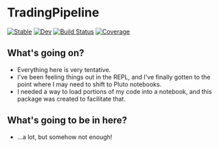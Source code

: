 # TradingPipeline

[![Stable](https://img.shields.io/badge/docs-stable-blue.svg)](https://g-gundam.github.io/TradingPipeline.jl/stable/)
[![Dev](https://img.shields.io/badge/docs-dev-blue.svg)](https://g-gundam.github.io/TradingPipeline.jl/dev/)
[![Build Status](https://github.com/g-gundam/TradingPipeline.jl/actions/workflows/CI.yml/badge.svg?branch=main)](https://github.com/g-gundam/TradingPipeline.jl/actions/workflows/CI.yml?query=branch%3Amain)
[![Coverage](https://codecov.io/gh/g-gundam/TradingPipeline.jl/branch/main/graph/badge.svg)](https://codecov.io/gh/g-gundam/TradingPipeline.jl)

## What's going on?

- Everything here is very tentative.
- I've been feeling things out in the REPL, and I've finally gotten to the point where I may need to shift to Pluto notebooks.
- I needed a way to load portions of my code into a notebook, and this package was created to facilitate that.

## What's going to be in here?

- ...a lot, but somehow not enough!
